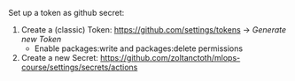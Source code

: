 Set up a token as github secret:
1) Create a (classic) Token: https://github.com/settings/tokens -> _Generate new Token_
   - Enable packages:write and packages:delete permissions
3) Create a new Secret: https://github.com/zoltanctoth/mlops-course/settings/secrets/actions
